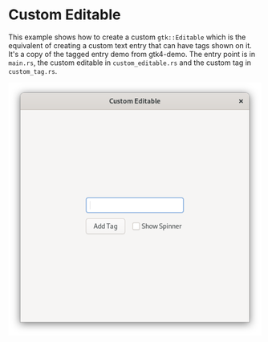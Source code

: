 # Custom Editable

This example shows how to create a custom `gtk::Editable` which is the equivalent
of creating a custom text entry that can have tags shown on it.
It's a copy of the tagged entry demo from gtk4-demo.
The entry point is in `main.rs`, the custom editable in `custom_editable.rs` and the custom tag in `custom_tag.rs`.

![Screenshot](screenshot.png)